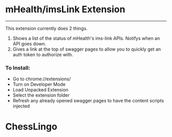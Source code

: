 # mHealth/imsLink Extension

---

This extension currently does 2 things.

1. Shows a list of the status of mHealth's ims-link APIs. Notifys when an API goes down.
2. Gives a link at the top of swagger pages to allow you to quickly get an auth token to authorize with.

### To Install:

-   Go to chrome://extensions/
-   Turn on Developer Mode
-   Load Unpacked Extension
-   Select the extension folder
-   Refresh any already opened swagger pages to have the content scripts injected
# ChessLingo
